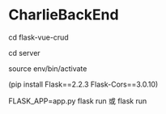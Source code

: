 # CharlieBackEnd

cd flask-vue-crud

cd server

source env/bin/activate

(pip install Flask==2.2.3 Flask-Cors==3.0.10)

FLASK_APP=app.py flask run 或 flask run
